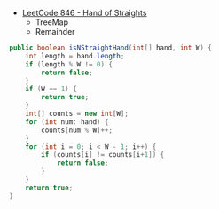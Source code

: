 
- [LeetCode 846 - Hand of Straights](https://leetcode.com/problems/hand-of-straights/discuss/135598/C%2B%2BJavaPython-O(MlogM)-Complexity)
  - TreeMap
  - Remainder
```java
public boolean isNStraightHand(int[] hand, int W) {
    int length = hand.length;
    if (length % W != 0) {
        return false;
    }
    if (W == 1) {
        return true;
    }
    int[] counts = new int[W];
    for (int num: hand) {
        counts[num % W]++;
    }
    for (int i = 0; i < W - 1; i++) {
        if (counts[i] != counts[i+1]) {
            return false;
        }
    }
    return true;
}
```

